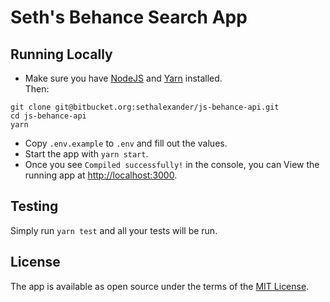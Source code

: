 # Seth's Behance Search App #

## Running Locally ##

- Make sure you have [NodeJS](https://nodejs.org/) and [Yarn](https://yarnpkg.com) installed.  
Then:  
```
git clone git@bitbucket.org:sethalexander/js-behance-api.git
cd js-behance-api
yarn
```
- Copy `.env.example` to `.env` and fill out the values.  
- Start the app with `yarn start`.  
- Once you see `Compiled successfully!` in the console, you can View the running app at [http://localhost:3000](http://localhost:3000).

## Testing ##

Simply run `yarn test` and all your tests will be run.

## License ##

The app is available as open source under the terms of the [MIT License](https://bitbucket.org/sethalexander/js-behance-api/src/66c730d7cef6227773c554ea21d9ecd526d868ba/LICENSE?at=master&fileviewer=file-view-default).
